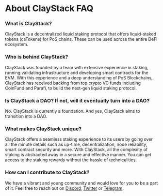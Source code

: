 # About ClayStack FAQ

### What is ClayStack?

ClayStack is a decentralized liquid staking protocol that offers liquid-staked tokens (csTokens) for PoS chains. These can be used across the entire DeFi ecosystem.

### Who is behind ClayStack?
ClayStack was founded by a team with extensive experience in staking, running validating infrastructure and developing smart contracts for the EVM. With this experience and a deep understanding of PoS Blockchains, ClayStack has received backing from top crypto VC funds including CoinFund and Parafi, to build the next-gen liquid staking protocol.

### Is ClayStack a DAO? If not, will it eventually turn into a DAO?
No. ClayStack is currently a foundation. And yes, ClayStack aims to transition into a DAO.

### What makes ClayStack unique?
ClayStack offers a seamless staking experience to its users by going over all the minute details such as up-time, decentralization, node reliability, smart contract security and more. With ClayStack, all the complexity of staking is abstracted away in a secure and effective manner. You can get access to the staking rewards without the hassle of technicalities.

### How can I contribute to ClayStack?

We have a vibrant and young community and would love for you to be a part of it. Feel free to reach out on [Discord](https://discord.gg/aFm5DqVmre), [Twitter](https://twitter.com/claystack_hq) or [Telegram](https://t.me/claystack).
